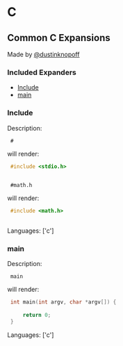 # C

## Common C Expansions

Made by [@dustinknopoff](https://dustinknopoff.me)

### Included Expanders

- [Include](#include)
- [main](#main)

### Include

Description:

` #`

will render:


```c
 #include <stdio.h>
 
```

` #math.h`

will render:


```c
 #include <math.h>
 
```

Languages: ['c']



### main

Description:

` main`

will render:


```c
 int main(int argv, char *argv[]) {
     
     return 0;
 }
```

Languages: ['c']



